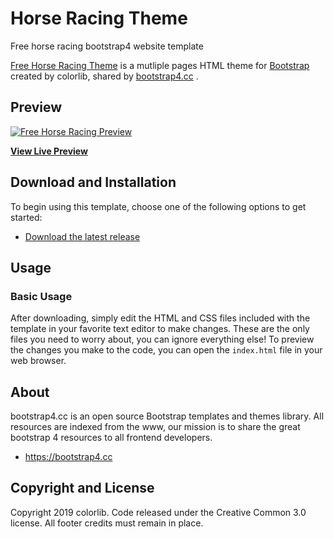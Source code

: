 # Horse Racing Theme
Free horse racing bootstrap4 website template

[Free Horse Racing Theme](https://bootstrap4.cc/theme/free-horse-racing-theme/) is a mutliple pages HTML theme for [Bootstrap](http://getbootstrap.com/) created by colorlib, shared by [bootstrap4.cc](https://bootstrap4.cc) .

## Preview

[![Free Horse Racing Preview](http://bootstrap4.cc/wp-content/uploads/2019/06/free-horse-racing-theme.png)](https://bootstrap4.cc/theme/free-horse-racing-theme/)

**[View Live Preview](https://bootstrap4.cc/theme/free-horse-racing-theme)**

## Download and Installation

To begin using this template, choose one of the following options to get started:
* [Download the latest release](https://bootstrap4.cc/theme/free-horse-racing-theme/)

## Usage

### Basic Usage

After downloading, simply edit the HTML and CSS files included with the template in your favorite text editor to make changes. These are the only files you need to worry about, you can ignore everything else! To preview the changes you make to the code, you can open the `index.html` file in your web browser.

## About

bootstrap4.cc is an open source Bootstrap templates and themes library.
All resources are indexed from the www, our mission is to share the great bootstrap 4 resources to all frontend developers.

* https://bootstrap4.cc

## Copyright and License

Copyright 2019 colorlib. Code released under the Creative Common 3.0 license.
All footer credits must remain in place.
